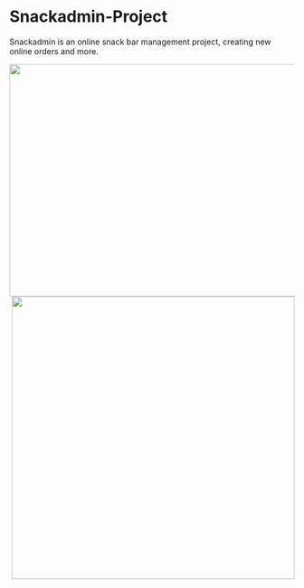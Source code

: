 # Snackadmin-Project
 Snackadmin is an online snack bar management project, creating new online orders and more.
<div>
<img align="left" width="730" height="411" src="https://user-images.githubusercontent.com/100738882/232190478-49f8a0fe-8d4f-4fef-8a66-18f7a042f62f.png">
 </div>
<img align="right" height="500em" src="https://user-images.githubusercontent.com/100738882/232190380-2a2a87cd-55d9-4c9b-9bcd-403d89a4ad93.png">
